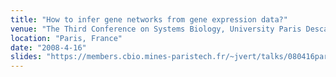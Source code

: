 ```yaml
---
title: "How to infer gene networks from gene expression data?"
venue: "The Third Conference on Systems Biology, University Paris Descartes"
location: "Paris, France"
date: "2008-4-16"
slides: "https://members.cbio.mines-paristech.fr/~jvert/talks/080416paris5/paris5.pdf"
---
```

